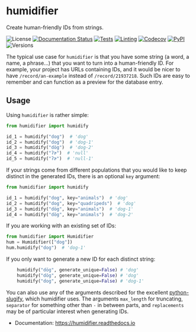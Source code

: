 # humidifier

Create human-friendly IDs from strings.

![License](https://img.shields.io/github/license/fmatter/humidifier)
[![Documentation Status](https://readthedocs.org/projects/humidifier/badge/?version=latest)](https://humidifier.readthedocs.io/en/latest/?badge=latest)
[![Tests](https://img.shields.io/github/workflow/status/fmatter/humidifier/tests.yml?branch=main)](https://github.com/fmatter/humidifier/actions/workflows/tests.yml)
[![Linting](https://img.shields.io/github/workflow/status/fmatter/humidifier/lint?branch=main)](https://github.com/fmatter/humidifier/actions/workflows/lint.yml)
[![Codecov](https://img.shields.io/codecov/c/github/fmatter/humidifier)](https://app.codecov.io/gh/fmatter/humidifier/)
[![PyPI](https://img.shields.io/pypi/v/humidifier.svg)](https://pypi.org/project/humidifier)
![Versions](https://img.shields.io/pypi/pyversions/humidifier)

The typical use case for `humidifier` is that you have some string (a word, a name, a phrase...) that you want to turn into a human-friendly ID.
For example, your project has URLs containing IDs, and it would be nicer to have `/record/an-example` instead of `/record/21937218`.
Such IDs are easy to remember and can function as a preview for the database entry.


## Usage
Using `humidifier` is rather simple:

```python
from humidifier import humidify

id_1 = humidify("dog")  # 'dog'
id_2 = humidify("dog")  # 'dog-1'
id_3 = humidify("dög")  # 'dog-2'
id_4 = humidify("ʔɚ")  # 'null'
id_5 = humidify("ʔɚ")  # 'null-1'
```

If your strings come from different populations that you would like to keep distinct in the generated IDs, there is an optional `key` argument:

```python
from humidifier import humidify

id_1 = humidify("dog", key="animals")  # 'dog'
id_2 = humidify("dog", key="quadripeds")  # 'dog'
id_3 = humidify("dög", key="animals")  # 'dog-1'
id_4 = humidify("dög", key="animals")  # 'dog-2'
```

If you are working with an existing set of IDs:

```python
from humidifier import Humidifier
hum = Humidifier(["dog"])
hum.humidify("dog")  # 'dog-1'
```

If you only want to generate a new ID for each distinct string:

```python
    humidify("dög", generate_unique=False) # 'dog'
    humidify("dög", generate_unique=False) # 'dog'
    humidify("dog", generate_unique=False) # 'dog-1'
```

You can also use any of the arguments described for the excellent [python-slugify](https://github.com/un33k/python-slugify), which humidifier uses.
The arguments `max_length` for truncating, `separator` for something other than `-` in between parts, and `replacements` may be of particular interest when generating IDs.

* Documentation: https://humidifier.readthedocs.io

